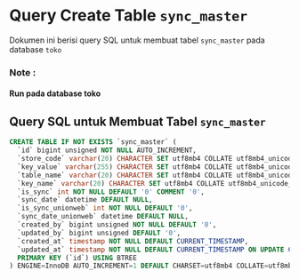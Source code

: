 # Query Create Table `sync_master`

Dokumen ini berisi query SQL untuk membuat tabel `sync_master` pada database `toko`

### Note :
#### Run pada database toko

## Query SQL untuk Membuat Tabel `sync_master`

```sql
CREATE TABLE IF NOT EXISTS `sync_master` (
  `id` bigint unsigned NOT NULL AUTO_INCREMENT,
  `store_code` varchar(20) CHARACTER SET utf8mb4 COLLATE utf8mb4_unicode_ci NOT NULL,
  `key_value` varchar(255) CHARACTER SET utf8mb4 COLLATE utf8mb4_unicode_ci DEFAULT NULL,
  `table_name` varchar(20) CHARACTER SET utf8mb4 COLLATE utf8mb4_unicode_ci DEFAULT NULL,
  `key_name` varchar(20) CHARACTER SET utf8mb4 COLLATE utf8mb4_unicode_ci DEFAULT NULL,
  `is_sync` int NOT NULL DEFAULT '0' COMMENT '0',
  `sync_date` datetime DEFAULT NULL,
  `is_sync_unionweb` int NOT NULL DEFAULT '0',
  `sync_date_unionweb` datetime DEFAULT NULL,
  `created_by` bigint unsigned NOT NULL DEFAULT '0',
  `updated_by` bigint unsigned DEFAULT '0',
  `created_at` timestamp NOT NULL DEFAULT CURRENT_TIMESTAMP,
  `updated_at` timestamp NOT NULL DEFAULT CURRENT_TIMESTAMP ON UPDATE CURRENT_TIMESTAMP,
  PRIMARY KEY (`id`) USING BTREE
) ENGINE=InnoDB AUTO_INCREMENT=1 DEFAULT CHARSET=utf8mb4 COLLATE=utf8mb4_unicode_ci ROW_FORMAT=DYNAMIC;
